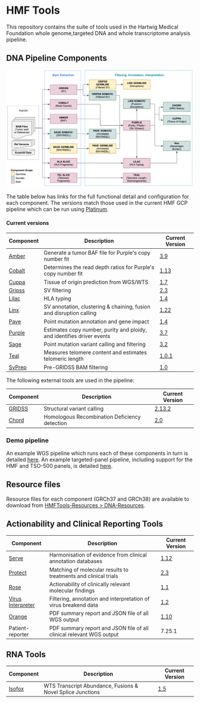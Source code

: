 # HMF Tools

This repository contains the suite of tools used in the Hartwig Medical Foundation whole genome,targeted DNA and whole transcriptome analysis pipeline.  

## DNA Pipeline Components

![HMF_Pipeline](./pipeline/hmf_tools_pipeline.png)

The table below has links for the full functional detail and configuration for each component. The versions match those used in the current HMF GCP pipeline which can be run using [Platinum](https://github.com/hartwigmedical/platinum).

#### Current versions
Component | Description                                                            | Current Version
---|------------------------------------------------------------------------|---
[Amber](./amber/README.md) | Generate a tumor BAF file for Purple's copy number fit                 | [3.9](https://github.com/hartwigmedical/hmftools/releases/tag/amber-v3.9)
[Cobalt](./cobalt/README.md) | Determines the read depth ratios for Purple's copy number fit          | [1.13](https://github.com/hartwigmedical/hmftools/releases/tag/cobalt-v1.13)
[Cuppa](./cuppa/README.md) | Tissue of origin prediction from WGS/WTS                               | [1.7](https://github.com/hartwigmedical/hmftools/releases/tag/cuppa-v1.7)
[Gripss](./gripss/README.md) | SV filtering                                                           | [2.3](https://github.com/hartwigmedical/hmftools/releases/tag/gripss-v2.3) 
[Lilac](./lilac/README.md) | HLA typing                                                             | [1.4](https://github.com/hartwigmedical/hmftools/releases/tag/lilac-v1.4)
[Linx](./linx/README.md) | SV annotation, clustering & chaining, fusion and disruption calling    | [1.22](https://github.com/hartwigmedical/hmftools/releases/tag/linx-v1.22)
[Pave](./pave/README.md) | Point mutation annotation and gene impact                              | [1.4](https://github.com/hartwigmedical/hmftools/releases/tag/pave-v1.4)
[Purple](./purple/README.md) | Estimates copy number, purity and ploidy, and identifies driver events | [3.7](https://github.com/hartwigmedical/hmftools/releases/tag/purple-v3.7)
[Sage](./sage/README.md) | Point mutation variant calling and filtering                           | [3.2](https://github.com/hartwigmedical/hmftools/releases/tag/sage-v3.2)
[Teal](./teal/README.md) | Measures telomere content and estimates telomeric length               | [1.0.1](https://github.com/hartwigmedical/hmftools/releases/tag/teal-v1.0.1)
[SvPrep](./sv-prep/README.md) | Pre-GRIDSS BAM filtering | [1.0](https://github.com/hartwigmedical/hmftools/releases/tag/sv-prep-v1.0)

The following external tools are used in the pipeline:

Component | Description | Current Version
---|---|---
[GRIDSS](https://github.com/PapenfussLab/gridss) | Structural variant calling | [2.13.2](https://github.com/PapenfussLab/gridss/releases/tag/v2.13.2)
[Chord](https://github.com/UMCUGenetics/CHORD) | Homologous Recombination Deficiency detection | [2.0](https://github.com/UMCUGenetics/CHORD/releases/tag/2.00)


### Demo pipeline
An example WGS pipeline which runs each of these components in turn is detailed [here](./pipeline/README_WGS.md).
An example targeted-panel pipeline, including support for the HMF and TSO-500 panels, is detailed [here](./pipeline/README_PANEL.md).

## Resource files
Resource files for each component (GRCh37 and GRCh38) are available to download from [HMFTools-Resources > DNA-Resources](https://resources.hartwigmedicalfoundation.nl/). 

## Actionability and Clinical Reporting Tools

Component | Description                                                          | Current Version
---|----------------------------------------------------------------------|---
[Serve](./serve/README.md) | Harmonisation of evidence from clinical annotation databases         | [1.12](https://github.com/hartwigmedical/hmftools/releases/tag/serve-v1.12) 
[Protect](./protect/README.md) | Matching of molecular results to treatments and clinical trials      | [2.3](https://github.com/hartwigmedical/hmftools/releases/tag/protect-v2.3)
[Rose](./rose/README.md) | Actionability of clinically relevant molecular findings              | [1.1](https://github.com/hartwigmedical/hmftools/releases/tag/rose-v1.1)
[Virus Interpreter](./virus-interpreter/README.md) | Filtering, annotation and interpretation of virus breakend data      | [1.2](https://github.com/hartwigmedical/hmftools/releases/tag/virus-interpreter-v1.2)
[Orange](./orange/README.md) | PDF summary report and JSON file of all WGS output                   | [1.10](https://github.com/hartwigmedical/hmftools/releases/tag/orange-v1.10)
Patient-reporter | PDF summary report and JSON file of all clinical relevant WGS output | 7.25.1

## RNA Tools

Component | Description | Current Version
---|---|---
[Isofox](./isofox/README.md) | WTS Transcript Abundance, Fusions & Novel Splice Junctions | [1.5](https://github.com/hartwigmedical/hmftools/releases/tag/isofox-v1.5)

